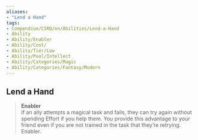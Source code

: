 ```yaml
---
aliases:
- "Lend a Hand"
tags:
- Compendium/CSRD/en/Abilities/Lend-a-Hand
- Ability
- Ability/Enabler
- Ability/Cost/
- Ability/Tier/Low
- Ability/Pool/Intellect
- Ability/Categories/Magic
- Ability/Categories/Fantasy/Modern
---
```


  
## Lend a Hand
>**Enabler**  
If an ally attempts a magical task and fails, they can try again without spending Effort if you help them. You provide this advantage to your friend even if you are not trained in the task that they’re retrying. Enabler.


